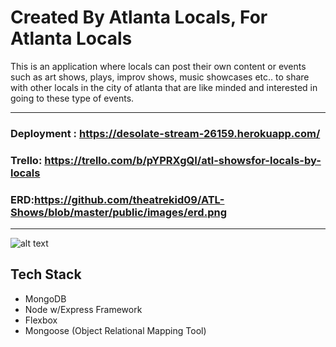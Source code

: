 

# Created By Atlanta Locals, For Atlanta Locals 

This is an application where locals can post their own content or events such as art shows, plays, improv shows, music      showcases etc.. to share with other locals in the city of atlanta that are like minded and interested in going to these type of events.

---

### Deployment : https://desolate-stream-26159.herokuapp.com/
### Trello: https://trello.com/b/pYPRXgQI/atl-showsfor-locals-by-locals
### ERD:https://github.com/theatrekid09/ATL-Shows/blob/master/public/images/erd.png

---
![alt text](https://github.com/theatrekid09/ATL-Shows/blob/master/public/images/show.png "Logo Title Text 1")

## Tech Stack
  * MongoDB
  * Node w/Express Framework
  * Flexbox
  * Mongoose (Object Relational Mapping Tool)
  



